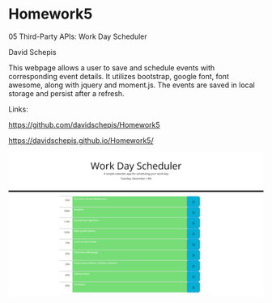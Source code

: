 # Homework5

05 Third-Party APIs: Work Day Scheduler

David Schepis

This webpage allows a user to save and schedule events with corresponding event details. It utilizes bootstrap, google font, font awesome,
along with jquery and moment.js. The events are saved in local storage and persist after a refresh. 

Links:

https://github.com/davidschepis/Homework5

https://davidschepis.github.io/Homework5/

![Screenshot](assets/images/screenshot.png)
